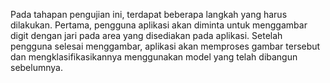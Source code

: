 Pada tahapan pengujian ini, terdapat beberapa langkah yang harus dilakukan. Pertama, pengguna aplikasi akan diminta untuk menggambar digit dengan jari pada area yang disediakan pada aplikasi. Setelah pengguna selesai menggambar, aplikasi akan memproses gambar tersebut dan mengklasifikasikannya menggunakan model yang telah dibangun sebelumnya.